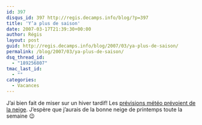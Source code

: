 ```yaml
---
id: 397
disqus_id: 397 http://regis.decamps.info/blog/?p=397
title: 'Y’a plus de saison'
date: 2007-03-17T21:39:30+00:00
author: Régis
layout: post
guid: http://regis.decamps.info/blog/2007/03/ya-plus-de-saison/
permalink: /blog/2007/03/ya-plus-de-saison/
dsq_thread_id:
  - "189256807"
tmac_last_id:
  - ""
categories:
  - Vacances
---
```

J’ai bien fait de miser sur un hiver tardif! Les [prévisions météo prévoient de la neige](http://www.lesarcs.com/Previsions-meteoFrance.html). J’espère que j’aurais de la bonne neige de printemps toute la semaine 😉
